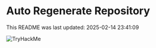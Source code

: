 # Auto Regenerate Repository

This README was last updated: 2025-02-14 23:41:09

 ![TryHackMe](https://tryhackme.com/badge/533634)